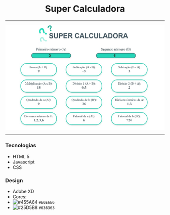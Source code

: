 # <h1 align="center">Super Calculadora</h1>
----

<p align="center">
  <img align="center" src="https://github.com/Pbluer/superCalculadora/blob/master/img/review.jpg">
 </p>
 
----

### Tecnologias
* HTML 5 
* Javascript
* CSS

### Design
* Adobe XD
* Cores:
 * ![#455A64](https://placehold.it/15/455A64/000000?text=+) `#E6E6E6`
 * ![#25D5B8](https://placehold.it/15/25D5B8/000000?text=+) `#636363`
